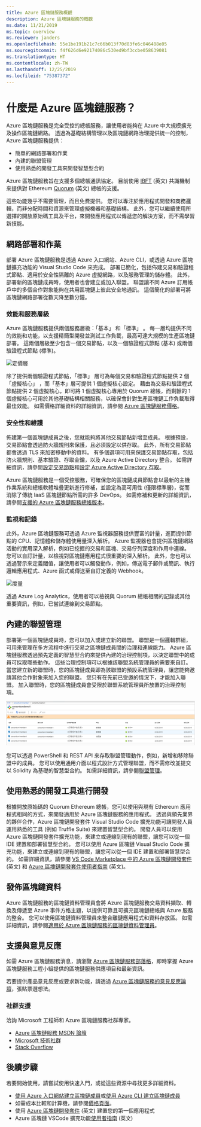 ```yaml
---
title: Azure 區塊鏈服務概觀
description: Azure 區塊鏈服務的概觀
ms.date: 11/21/2019
ms.topic: overview
ms.reviewer: janders
ms.openlocfilehash: 55e1be191b21c7c66b013f70d83fe6c046488e05
ms.sourcegitcommit: f4f626d6e92174086c530ed9bf3ccbe058639081
ms.translationtype: HT
ms.contentlocale: zh-TW
ms.lasthandoff: 12/25/2019
ms.locfileid: "75387372"
---
```

# <a name="what-is-azure-blockchain-service"></a>什麼是 Azure 區塊鏈服務？

Azure 區塊鏈服務是完全受控的總帳服務，讓使用者能夠在 Azure 中大規模擴充及操作區塊鏈網路。 透過為基礎結構管理以及區塊鏈網路治理提供統一的控制，Azure 區塊鏈服務提供：

* 簡單的網路部署和作業
* 內建的聯盟管理
* 使用熟悉的開發工具來開發智慧型合約

Azure 區塊鏈服務旨在支援多個總帳通訊協定。 目前使用 [IBFT](https://github.com/jpmorganchase/quorum/wiki/Quorum-Consensus) \(英文\) 共識機制來提供對 Ethereum [Quorum](https://www.goquorum.com/) \(英文\) 總帳的支援。

這些功能幾乎不需要管理，而且免費提供。 您可以專注於應用程式開發和商務邏輯，而非分配時間和資源來管理虛擬機器和基礎結構。 此外，您可以繼續使用所選擇的開放原始碼工具及平台，來開發應用程式以傳遞您的解決方案，而不需學習新技能。

## <a name="network-deployment-and-operations"></a>網路部署和作業

部署 Azure 區塊鏈服務是透過 Azure 入口網站、Azure CLI，或透過 Azure 區塊鏈擴充功能的 Visual Studio Code 來完成。 部署已簡化，包括佈建交易和驗證程式節點、適用於安全性隔離的 Azure 虛擬網路，以及服務管理的儲存體。  此外，部署新的區塊鏈成員時，使用者也會建立或加入聯盟。  聯盟讓不同 Azure 訂用帳戶中的多個合作對象能夠在共用區塊鏈上彼此安全地通訊。  這個簡化的部署可將區塊鏈網路部署從數天降至數分鐘。

### <a name="performance-and-service-tiers"></a>效能和服務層級

Azure 區塊鏈服務提供兩個服務層級：「基本」  和「標準」  。 每一層均提供不同的效能和功能，以支援精簡型開發並測試工作負載，最高可達大規模的生產區塊鏈部署。 這兩個層級至少包含一個交易節點，以及一個驗證程式節點 (基本) 或兩個驗證程式節點 (標準)。

![定價層](./media/overview/pricing-tiers.png)

除了提供兩個驗證程式節點，「標準」  層可為每個交易和驗證程式節點提供 2 個「虛擬核心」  ，而「基本」層可提供 1 個虛擬核心設定。  藉由為交易和驗證程式節點提供 2 個虛擬核心，即可將 1 個虛擬核心專用於 Quorum 總帳，而剩餘的 1 個虛擬核心可用於其他基礎結構相關服務，以確保會針對生產區塊鏈工作負載取得最佳效能。 如需價格詳細資料的詳細資訊，請參閱 [Azure 區塊鏈服務價格](https://azure.microsoft.com/pricing/details/blockchain-service)。

### <a name="security-and-maintenance"></a>安全性和維護

佈建第一個區塊鏈成員之後，您就能夠將其他交易節點新增至成員。  根據預設，交易節點會透過防火牆規則來保護，且必須設定以供存取。  此外，所有交易節點都會透過 TLS 來加密移動中的資料。  有多個選項可用來保護交易節點存取，包括防火牆規則、基本驗證、存取金鑰，以及 Azure Active Directory 整合。 如需詳細資訊，請參閱[設定交易節點](configure-transaction-nodes.md)和[設定 Azure Active Directory 存取](configure-aad.md)。

Azure 區塊鏈服務是一個受控服務，可確保您的區塊鏈成員節點會以最新的主機作業系統和總帳軟體堆疊更新進行修補，並設定為高可用性 (僅限標準層)，從而消除了傳統 IaaS 區塊鏈節點所需的許多 DevOps。  如需修補和更新的詳細資訊，請參閱[支援的 Azure 區塊鏈服務總帳版本](ledger-versions.md)。

### <a name="monitoring-and-logging"></a>監視和記錄

此外，Azure 區塊鏈服務可透過 Azure 監視器服務提供豐富的計量，進而提供節點的 CPU、記憶體和儲存體使用量深入解析。  Azure 監視器也會提供區塊鏈網路活動的實用深入解析，例如已挖掘的交易和區塊、交易佇列深度和作用中連線。  您可以自訂計量，以檢視對區塊鏈應用程式很重要的深入解析。  此外，您也可以透過警示來定義閾值，讓使用者可以觸發動作，例如，傳送電子郵件或簡訊、執行邏輯應用程式、Azure 函式或傳送至自訂定義的 Webhook。

![度量](./media/overview/metrics.png)

透過 Azure Log Analytics，使用者可以檢視與 Quorum 總帳相關的記錄或其他重要資訊，例如，已嘗試連線到交易節點。

## <a name="built-in-consortium-management"></a>內建的聯盟管理

部署第一個區塊鏈成員時，您可以加入或建立新的聯盟。  聯盟是一個邏輯群組，可用來管理在多方流程中進行交易之區塊鏈成員間的治理和連線能力。  Azure 區塊鏈服務透過預先定義的智慧型合約來提供內建的治理控制項，以決定聯盟中的成員可採取哪些動作。  這些治理控制項可以根據該聯盟系統管理員的需要來自訂。 當您建立新的聯盟時，您的區塊鏈成員即為該聯盟的預設系統管理員，讓您能夠邀請其他合作對象來加入您的聯盟。  您只有在先前已受邀的情況下，才能加入聯盟。  加入聯盟時，您的區塊鏈成員會受限於聯盟系統管理員所放置的治理控制項。

![聯盟管理](./media/overview/consortium.png)

您可以透過 PowerShell 和 REST API 來存取聯盟管理動作，例如，新增和移除聯盟中的成員。 您可以使用通用介面以程式設計方式管理聯盟，而不需修改並提交以 Solidity 為基礎的智慧型合約。 如需詳細資訊，請參閱[聯盟管理](consortium.md)。

## <a name="develop-using-familiar-development-tools"></a>使用熟悉的開發工具進行開發

根據開放原始碼的 Quorum Ethereum 總帳，您可以使用與現有 Ethereum 應用程式相同的方式，來開發適用於 Azure 區塊鏈服務的應用程式。 透過與領先業界的夥伴合作，Azure 區塊鏈開發套件 Visual Studio Code 擴充功能可讓開發人員運用熟悉的工具 (例如 Truffle Suite) 來建置智慧型合約。 開發人員可以使用 Azure 區塊鏈開發套件擴充功能，來建立或連線到現有的聯盟，讓您可以從一個 IDE 建置和部署智慧型合約。 您可以使用 Azure 區塊鏈 Visual Studio Code 擴充功能，來建立或連線到現有的聯盟，讓您可以從一個 IDE 建置和部署智慧型合約。 如需詳細資訊，請參閱 [VS Code Marketplace 中的 Azure 區塊鏈開發套件](https://aka.ms/vscodebcextension) \(英文\) 和 [Azure 區塊鏈開發套件使用者指南](https://aka.ms/vscodebcextensionwiki) \(英文\)。

## <a name="publish-blockchain-data"></a>發佈區塊鏈資料

Azure 區塊鏈服務的區塊鏈資料管理員會將 Azure 區塊鏈服務交易資料擷取、轉換及傳遞至 Azure 事件方格主題，以提供可靠且可擴充區塊鏈總帳與 Azure 服務的整合。 您可以使用區塊鏈資料管理員來整合離鏈應用程式和資料存放區。 如需詳細資訊，請參閱[適用於 Azure 區塊鏈服務的區塊鏈資料管理員](data-manager.md)。

## <a name="support-and-feedback"></a>支援與意見反應

如需 Azure 區塊鏈服務消息，請瀏覽 [Azure 區塊鏈服務部落格](https://azure.microsoft.com/blog/topics/blockchain/)，即時掌握 Azure 區塊鏈服務工程小組提供的區塊鏈服務供應項目和最新資訊。

若要提供產品意見反應或要求新功能，請透過 [Azure 區塊鏈服務的意見反應論壇](https://aka.ms/blockchainuservoice)，張貼票選想法。

### <a name="community-support"></a>社群支援

洽詢 Microsoft 工程師和 Azure 區塊鏈服務社群專家。

* [Azure 區塊鏈服務 MSDN 論壇](https://social.msdn.microsoft.com/Forums/home?forum=azureblockchain)
* [Microsoft 技術社群](https://techcommunity.microsoft.com/t5/Blockchain/bd-p/AzureBlockchain)
* [Stack Overflow](https://stackoverflow.com/questions/tagged/AzureBlockchainService)

## <a name="next-steps"></a>後續步驟

若要開始使用，請嘗試使用快速入門，或從這些資源中尋找更多詳細資料。
* [使用 Azure 入口網站建立區塊鏈成員](create-member.md)或[使用 Azure CLI 建立區塊鏈成員](create-member-cli.md)
* 如需成本比較和計算機，請參閱[價格頁面](https://azure.microsoft.com/pricing/details/blockchain-service)。
* 使用 [Azure 區塊鏈開發套件](https://github.com/Azure-Samples/blockchain-devkit) \(英文\) 建置您的第一個應用程式
* Azure 區塊鏈 VSCode 擴充功能[使用者指南](https://github.com/Microsoft/vscode-azure-blockchain-ethereum/wiki) \(英文\)
